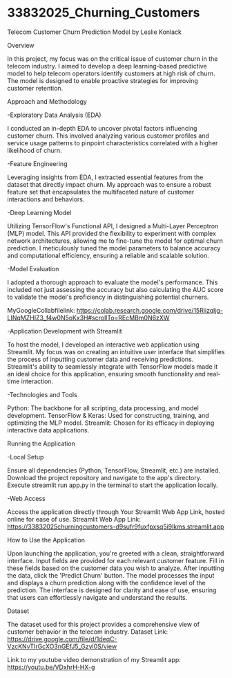 # 33832025_Churning_Customers
Telecom Customer Churn Prediction Model by Leslie Konlack

Overview

In this project, my focus was on the critical issue of customer churn in the telecom industry.
I aimed to develop a deep learning-based predictive model to help telecom operators identify customers at high risk of churn. 
The model is designed to enable proactive strategies for improving customer retention.

Approach and Methodology

-Exploratory Data Analysis (EDA)

I conducted an in-depth EDA to uncover pivotal factors influencing customer churn. 
This involved analyzing various customer profiles and service usage patterns to pinpoint characteristics correlated with a higher likelihood of churn.

-Feature Engineering

Leveraging insights from EDA, I extracted essential features from the dataset that directly impact churn.
My approach was to ensure a robust feature set that encapsulates the multifaceted nature of customer interactions and behaviors.

-Deep Learning Model

Utilizing TensorFlow's Functional API, I designed a Multi-Layer Perceptron (MLP) model. 
This API provided the flexibility to experiment with complex network architectures, allowing me to fine-tune the model for optimal churn prediction.
I meticulously tuned the model parameters to balance accuracy and computational efficiency, ensuring a reliable and scalable solution.

-Model Evaluation

I adopted a thorough approach to evaluate the model's performance. 
This included not just assessing the accuracy but also calculating the AUC score to validate the model's proficiency in distinguishing potential churners.

MyGoogleCollabfilelink: https://colab.research.google.com/drive/15Riizqljg-LINqMZHIZ3_f4w0N5oKx3H#scrollTo=REcMBm0N6zXW

-Application Development with Streamlit

To host the model, I developed an interactive web application using Streamlit. 
My focus was on creating an intuitive user interface that simplifies the process of inputting customer data and receiving predictions.
Streamlit's ability to seamlessly integrate with TensorFlow models made it an ideal choice for this application, ensuring smooth functionality and real-time interaction.

-Technologies and Tools

Python: The backbone for all scripting, data processing, and model development.
TensorFlow & Keras: Used for constructing, training, and optimizing the MLP model.
Streamlit: Chosen for its efficacy in deploying interactive data applications.

Running the Application

-Local Setup

Ensure all dependencies (Python, TensorFlow, Streamlit, etc.) are installed.
Download the project repository and navigate to the app's directory.
Execute streamlit run app.py in the terminal to start the application locally.

-Web Access

Access the application directly through Your Streamlit Web App Link, hosted online for ease of use. 
Streamlit Web App Link: https://33832025churningcustomers-d9sufr9fuxfpxsq5i9lkms.streamlit.app

How to Use the Application

Upon launching the application, you're greeted with a clean, straightforward interface.
Input fields are provided for each relevant customer feature. Fill in these fields based on the customer data you wish to analyze.
After inputting the data, click the 'Predict Churn' button.
The model processes the input and displays a churn prediction along with the confidence level of the prediction.
The interface is designed for clarity and ease of use, ensuring that users can effortlessly navigate and understand the results.

Dataset

The dataset used for this project provides a comprehensive view of customer behavior in the telecom industry. 
Dataset Link: https://drive.google.com/file/d/1deqC-VzcKNvTIrGcXO3nGEfJ5_Gzyl0S/view

Link to my youtube video demonstration of my Streamlit app: https://youtu.be/VDxhrH-HX-g



